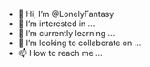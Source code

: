 - 👋 Hi, I’m @LonelyFantasy
- 👀 I’m interested in ...
- 🌱 I’m currently learning ...
- 💞️ I’m looking to collaborate on ...
- 📫 How to reach me ...

<!---
LonelyFantasy/LonelyFantasy is a ✨ special ✨ repository because its `README.md` (this file) appears on your GitHub profile.
You can click the Preview link to take a look at your changes.
--->
